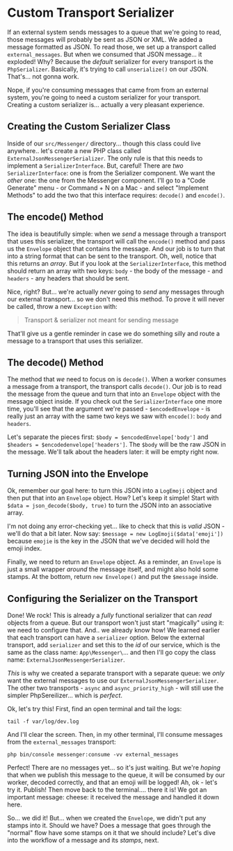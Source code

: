 # Custom Transport Serializer

If an external system sends messages to a queue that we're going to read, those
messages will probably be sent as JSON or XML. We added a message formatted as
JSON. To read those, we set up a transport called `external_messages`. But when
we consumed that JSON message... it exploded! Why? Because the *default* serializer
for every transport is the `PhpSerializer`. Basically, it's trying to call
`unserialize()` on our JSON. That's... not gonna work.

Nope, if you're consuming messages that came from from an external system, you're
going to need a custom serializer for your transport. Creating a custom serializer
is... actually a very pleasant experience.

## Creating the Custom Serializer Class

Inside of our `src/Messenger/` directory... though this class could live anywhere..
let's create a new PHP class called `ExternalJsonMessengerSerializer`. The only
rule is that this needs to implement a `SerializerInterface`. But, careful! There
are *two* `SerializerInterface`: one is from the Serializer component. We want the
*other* one: the one from the Messenger component. I'll go to a "Code Generate" menu -
or Command + N on a Mac - and select "Implement Methods" to add the two that this
interface requires: `decode()` and `encode()`.

## The encode() Method

The idea is beautifully simple: when we *send* a message through a transport that
uses this serializer, the transport will call the `encode()` method and pass us
the `Envelope` object that contains the message. And our job is to turn that into
a string format that can be sent to the transport. Oh, well, notice that this returns
an *array*. But if you look at the `SerializerInterface`, this method should return
an array with two keys: `body` - the body of the message - and `headers` - any
headers that should be sent.

Nice, right? But... we're actually *never* going to *send* any messages through
our external transport... so we don't need this method. To prove it will never
be called, throw a new `Exception` with:

> Transport & serializer not meant for sending message

That'll give us a gentle reminder in case we do something silly and route a message
to a transport that uses this serializer.

## The decode() Method

The method that *we* need to focus on is `decode()`. When a worker consumes a
message from a transport, the transport calls `decode()`. Our job is to read
the message from the queue and turn that into an `Envelope` object with the
message object inside. If you check out the `SerializerInterface` one more time,
you'll see that the argument we're passed - `$encodedEnvelope` - is really just
an array with the same two keys we saw with `encode()`: `body` and `headers`.

Let's separate the pieces first: `$body = $encodedEnvelope['body']` and
`$headers = $encodedenvelope['headers']`. The `$body` will be the raw JSON in
the message. We'll talk about the headers later: it will be empty right now.

## Turning JSON into the Envelope

Ok, remember our goal here: to turn this JSON into a `LogEmoji` object and then
put that into an `Envelope` object. How? Let's keep it simple! Start with
`$data = json_decode($body, true)` to turn the JSON into an associative array.

I'm not doing any error-checking yet... like to check that this is *valid* JSON -
we'll do that a bit later. Now say: `$message = new LogEmoji($data['emoji'])`
because `emojie` is the key in the JSON that we've decided will hold the emoji
index.

Finally, we need to return an `Envelope` object. As a reminder, an `Envelope` is
just a small wrapper *around* the message itself, and might also hold some stamps.
At the bottom, return `new Envelope()` and put the `$message` inside.

## Configuring the Serializer on the Transport

Done! We rock! This is already a *fully* functional serializer that can *read*
objects from a queue. But our transport won't just start "magically" using it:
we need to configure that. And.. we already know how! We learned earlier that
each transport can have a `serializer` option. Below the external transport, add
`serializer` and set this to the *id* of our service, which is the same as the
class name: `App\Messenger\`... and then I'll go copy the class name:
`ExternalJsonMessengerSerializer`.

*This* is why we created a separate transport with a separate queue: we *only*
want the external messages to use our `ExternalJsonMessengerSerializer`. The other
two transports - `async` and `async_priority_high` - will still use the simpler
PhpSereilizer... which is *perfect*.

Ok, let's try this! First, find an open terminal and tail the logs:

```terminal
tail -f var/log/dev.log
```

And I'll clear the screen. Then, in my other terminal, I'll consume messages
from the `external_messages` transport:

```terminal-silent
php bin/console messenger:consume -vv external_messages
```

Perfect! There are no messages yet... so it's just waiting. But we're *hoping*
that when we publish this message to the queue, it will be consumed by our worker,
decoded correctly, and that an emoji will be logged! Ah, ok - let's try it. Publish!
Then move back to the terminal.... there it is! We got an important message:
cheese: it received the message and handled it down here.

So... we did it! But... when we created the `Envelope`, we didn't put any stamps
into it. Should we have? Does a message that goes through the "normal" flow have
some stamps on it that we should include? Let's dive into the workflow of a message
and its *stamps*, next.
